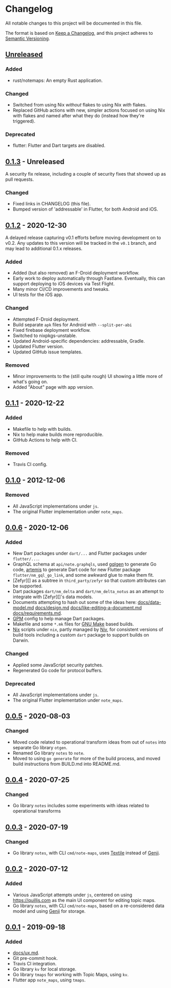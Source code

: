 # Changelog

All notable changes to this project will be documented in this file.

The format is based on [Keep a Changelog](https://keepachangelog.com/en/1.0.0/),
and this project adheres to [Semantic Versioning](https://semver.org/spec/v2.0.0.html).

## [Unreleased]

### Added

- rust/notemaps: An empty Rust application.

### Changed

- Switched from using Nix _without_ flakes to using Nix _with_ flakes.
- Replaced GitHub actions with new, simpler actions focused on using Nix with
  flakes and named after what they do (instead how they're triggered).

### Deprecated

- flutter: Flutter and Dart targets are disabled.

## [0.1.3] - Unreleased

A security fix release, including a couple of security fixes that showed up as
pull requests.

### Changed

- Fixed links in CHANGELOG (this file).
- Bumped version of 'addressable' in Flutter, for both Android and iOS.

## [0.1.2] - 2020-12-30

A delayed release capturing v0.1 efforts before moving development on to v0.2.
Any updates to this version will be tracked in the `v0.1` branch, and may lead
to additional 0.1.x releases.

### Added

- Added (but also removed) an F-Droid deployment workflow.
- Early work to deploy automatically through Fastlane. Eventually, this can
  support deploying to iOS devices via Test Flight.
- Many minor CI/CD improvements and tweaks.
- UI tests for the iOS app.

### Changed

- Attempted F-Droid deployment.
- Build separate `apk` files for Android with `--split-per-abi`
- Fixed firebase deployment workflow.
- Switched to nixpkgs-unstable.
- Updated Android-specific dependencies: addressable, Gradle.
- Updated Flutter version.
- Updated GitHub issue templates.

### Removed

- Minor improvements to the (still quite rough) UI showing a little more of
  what's going on.
- Added "About" page with app version.

## [0.1.1] - 2020-12-22

### Added

- Makefile to help with builds.
- Nix to help make builds more reproducible.
- GitHub Actions to help with CI.

### Removed

- Travis CI config.

## [0.1.0] - 2012-12-06

### Removed

- All JavaScript implementations under `js`.
- The original Flutter implementation under `note_maps`.

## [0.0.6] - 2020-12-06

### Added

- New Dart packages under `dart/...` and Flutter packages under `flutter/...`.
- GraphQL schema at `api/note.graphqls`, used [gqlgen][] to generate Go code,
  [artemis][] to generate Dart code for new Flutter package
  `flutter/nm_gql_go_link`, and some awkward glue to make them fit.
- [Zefyr][] as a subtree in `third_party/zefyr` so that custom
  attributes can be supported.
- Dart packages `dart/nm_delta` and `dart/nm_delta_notus` as an attempt to integrate with [Zefyr][]'s data models.
- Documents attempting to hash out some of the ideas here: [docs/data-model.md](docs/data-model.md)
  [docs/design.md](docs/design.md)
  [docs/like-editing-a-document.md](docs/like-editing-a-document.md)
  [docs/requirements.md](docs/requirements.md).
- [GPM][] config to help manage Dart packages.
- Makefile and some `*.mk` files for [GNU Make][] based builds.
- [Nix][] scripts under `nix`, partly managed by [Niv][], for consistent
  versions of build tools including a custom `dart` package to support builds on Darwin.

[artemis]: https://pub.dev/packages/artemis
[gqlgen]: https://github.com/99designs/gqlgen
[GNU Make]: https://www.gnu.org/software/make/
[Niv]: https://github.com/nmattia/niv
[Nix]: https://nix.dev/
[GPM]: https://pub.dev/packages/gpm

### Changed

- Applied some JavaScript security patches.
- Regenerated Go code for protocol buffers.

### Deprecated

- All JavaScript implementations under `js`.
- The original Flutter implementation under `note_maps`.

## [0.0.5] - 2020-08-03

### Changed

- Moved code related to operational transform ideas from out of `notes` into
  separate Go library `otgen`.
- Renamed Go library `notes` to `note`.
- Moved to using `go generate` for more of the build process, and moved build
  instructions from BUILD.md into README.md.

## [0.0.4] - 2020-07-25

### Changed

- Go library `notes` includes some experiments with ideas related to
  operational transforms

## [0.0.3] - 2020-07-19

### Changed

- Go library `notes`, with CLI `cmd/note-maps`, uses [Textile][] instead of
  [Genji][].

[Textile]: https://github.com/textileio/go-threads/

## [0.0.2] - 2020-07-12

### Added

- Various JavaScript attempts under `js`, centered on using https://quilljs.com
  as the main UI component for editing topic maps.
- Go library `notes`, with CLI `cmd/note-maps`, based on a re-considered data
  model and using [Genji][] for storage.

[Genji]: https://github.com/genjidb/genji

## [0.0.1] - 2019-09-18

### Added

- [docs/ux.md](docs/ux.md).
- Git pre-commit hook.
- Travis CI integration.
- Go library `kv` for local storage.
- Go library `tmaps` for working with Topic Maps, using `kv`.
- Flutter app `note_maps`, using `tmaps`.

[Unreleased]: https://github.com/google/note-maps/compare/v0.1.3...v0.1
[0.1.3]: https://github.com/google/note-maps/compare/v0.1.2...v0.1.3
[0.1.2]: https://github.com/google/note-maps/compare/v0.1.1...v0.1.2
[0.1.1]: https://github.com/google/note-maps/compare/v0.1.0...v0.1.1
[0.1.0]: https://github.com/google/note-maps/compare/v0.0.6...v0.1.0
[0.0.6]: https://github.com/google/note-maps/compare/v0.0.5...v0.0.6
[0.0.5]: https://github.com/google/note-maps/compare/v0.0.4...v0.0.5
[0.0.4]: https://github.com/google/note-maps/compare/v0.0.3...v0.0.4
[0.0.3]: https://github.com/google/note-maps/compare/v0.0.2...v0.0.3
[0.0.2]: https://github.com/google/note-maps/compare/v0.0.1...v0.0.2
[0.0.1]: https://github.com/google/note-maps/releases/tag/v0.0.1
